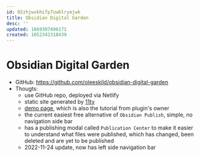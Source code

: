 ```yaml
---
id: 02zhjwxkhifp7uwblryejwk
title: Obsidian Digital Garden
desc: ''
updated: 1669307496171
created: 1652342318439
---
```

# Obsidian Digital Garden

- GitHub: https://github.com/oleeskild/obsidian-digital-garden
- Thougts:
    - use GitHub repo, deployed via Netlify
    - static site generated by [11ty](https://www.11ty.dev/)
    - [demo page](https://notes.ole.dev/set-up-your-digital-garden/), which is also the tutorial from plugin's owner
    - the current easiest free alternative of `Obsidian Publish`, simple, no navigation side bar
    - has a publishing modal called `Publication Center` to make it easier to understand what files were published, which has changed, been deleted and are yet to be published
    - 2022-11-24 update, now has left side navigation bar